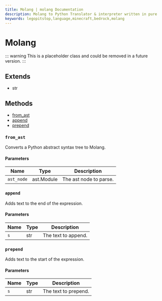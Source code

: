 ```yaml
---
title: Molang | molang Documentation
description: Molang to Python Translator & interpreter written in pure Python.
keywords: legopitstop,language,minecraft,bedrock,molang
---
```


# Molang

::: warning
This is a placeholder class and could be removed in a future version.
:::

## Extends

- str

## Methods

- [from_ast](#from_ast)
- [append](#append)
- [prepend](#prepend)

### `from_ast`

Converts a Python abstract syntax tree to Molang.

#### Parameters

| Name       | Type       | Description            |
| ---------- | ---------- | ---------------------- |
| `ast_node` | ast.Module | The ast node to parse. |

### `append`

Adds text to the end of the expression.

#### Parameters

| Name | Type | Description         |
| ---- | ---- | ------------------- |
| `s`  | str  | The text to append. |

### `prepend`

Adds text to the start of the expression.

#### Parameters

| Name | Type | Description          |
| ---- | ---- | -------------------- |
| `s`  | str  | The text to prepend. |
